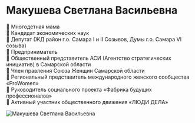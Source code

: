 # Макушева Светлана Васильевна

🔻 Многодетная мама  
🔻 Кандидат экономических наук  
🔻 Депутат (ЖД район г.о. Самара I и  II Созывов, Думы г.о. Самара VI созыва)  
🔻 Предприниматель  
🔻 Общественный представитель АСИ (Агентство стратегических инициатив) в Самарской области  
🔻 Член правления Союза Женщин Самарской области  
🔻 Региональный представитель международного женского сообщества «ProWomen»  
🔻 Руководитель социального проекта «Фабрика будущих профессионалов»  
🔻 Активный участник общественного движения «ЛЮДИ ДЕЛА»

![Макушева Светлана Васильевна](https://sun9-2.userapi.com/impf/_-PtuNrjRq2THiEB-ou99kx8TptyiITKjhNMBw/lIK1vlxcyCw.jpg?size=526x765&quality=96&proxy=1&sign=eca068eb49ae3613e8da0707c9b31a90&type=album)
